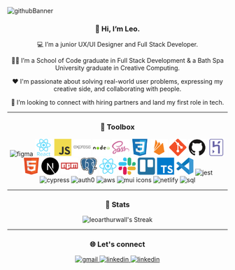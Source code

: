 ![githubBanner](https://user-images.githubusercontent.com/99083396/190916189-5652cd94-ff54-4d58-affa-b86d56c476db.png)

<div align="center" display="flex" flex-direction="row">

### 👋 **Hi, I’m Leo.**
  
:computer: I’m a junior UX/UI Designer and Full Stack Developer.
  
:man_student: I’m a School of Code graduate in Full Stack Development & a Bath Spa University graduate in Creative Computing.
  
:heart: I'm passionate about solving real-world user problems, expressing my creative side, and collaborating with people.
    
👀 I’m looking to connect with hiring partners and land my first role in tech.

  
---

### 	:toolbox: Toolbox

<img src="https://www.vectorlogo.zone/logos/figma/figma-icon.svg" alt="figma" width="40" height="40"/> 
<img src="https://raw.githubusercontent.com/devicons/devicon/master/icons/react/react-original-wordmark.svg" alt="react" width="40" height="40"/>
<img src="https://raw.githubusercontent.com/devicons/devicon/master/icons/javascript/javascript-original.svg" alt="javascript" width="40" height="40"/> <img src="https://raw.githubusercontent.com/devicons/devicon/master/icons/express/express-original-wordmark.svg" alt="express" width="40" height="40"/> <img src="https://raw.githubusercontent.com/devicons/devicon/master/icons/nodejs/nodejs-original-wordmark.svg" alt="nodejs" width="40" height="40"/> 
<img src="https://raw.githubusercontent.com/devicons/devicon/master/icons/sass/sass-original.svg" alt="sass" width="40" height="40"/>
<img src="https://github.com/devicons/devicon/blob/master/icons/css3/css3-original.svg" alt="css3" width="40" height="40"/>
<img src="https://github.com/devicons/devicon/blob/master/icons/firebase/firebase-plain.svg" alt="firebase" width="40" height="40"/>
<img src="https://github.com/devicons/devicon/blob/master/icons/git/git-original.svg" alt="git" width="40" height="40"/>
<img src="https://github.com/devicons/devicon/blob/master/icons/github/github-original.svg" alt="github" width="40" height="40"/>
<img src="https://github.com/devicons/devicon/blob/master/icons/heroku/heroku-original.svg" alt="heroku" width="40" height="40"/>
<img src="https://github.com/devicons/devicon/blob/master/icons/html5/html5-original.svg" alt="html5" width="40" height="40"/>
<img src="https://github.com/devicons/devicon/blob/master/icons/nextjs/nextjs-original.svg" alt="next.js" width="40" height="40"/>
<img src="https://github.com/devicons/devicon/blob/master/icons/npm/npm-original-wordmark.svg" alt="npm" width="40" height="40"/>
<img src="https://github.com/devicons/devicon/blob/master/icons/postgresql/postgresql-original.svg" alt="postgresql" width="40" height="40"/>
<img src="https://github.com/devicons/devicon/blob/master/icons/react/react-original.svg" alt="react" width="40" height="40"/>
<img src="https://github.com/devicons/devicon/blob/master/icons/slack/slack-original.svg" alt="slack" width="40" height="40"/>
<img src="https://github.com/devicons/devicon/blob/master/icons/trello/trello-plain.svg" alt="trello" width="40" height="40"/>
<img src="https://github.com/devicons/devicon/blob/master/icons/typescript/typescript-original.svg" alt="typescript" width="40" height="40"/>
<img src="https://github.com/devicons/devicon/blob/master/icons/vscode/vscode-original.svg" alt="vscode" width="40" height="40"/>
<img src="https://cdn.freebiesupply.com/logos/large/2x/jest-logo-png-transparent.png" alt="jest" width="40" height="40"/>
<img src="https://icons-for-free.com/download-icon-cypress-1324440144114984250_512.png" alt="cypress" width="40" height="40"/>
<img src="https://cdn.freebiesupply.com/logos/large/2x/auth0-logo-png-transparent.png" alt="auth0" width="40" height="40"/>
<img src="https://cdn.iconscout.com/icon/free/png-256/aws-3215369-2673787.png" alt="aws" width="40" height="40"/>
<img src="https://mui.com/static/logo.png" alt="mui icons" width="40" height="40"/>
<img src="https://cdn.freebiesupply.com/logos/large/2x/netlify-logo-png-transparent.png" alt="netlify" width="40" height="40"/>
<img src="https://w7.pngwing.com/pngs/167/148/png-transparent-microsoft-azure-sql-database-microsoft-sql-server-database-blue-text-logo-thumbnail.png" alt="sql" width="40" height="40"/>




---

### :dart: Stats

![leoarthurwall's Streak](https://github-readme-streak-stats.herokuapp.com/?user=leoarthurwall&theme=vue-dark&hide_border=true)
<!---https://gh-stats-gen.vercel.app/--->

---
  
### :globe_with_meridians: Let's connect

<a href="https://mailto:leowall93@gmail.com" target="_blank" rel="noreferrer"> <img src="https://img.shields.io/badge/Gmail-D14836?style=for-the-badge&logo=gmail&logoColor=white" alt="gmail" />  <a href="https://www.linkedin.com/in/leo-wall/" target="_blank" rel="noreferrer"> <img src="https://img.shields.io/badge/linkedin-%230077B5.svg?style=for-the-badge&logo=linkedin&logoColor=white" alt="linkedin" />  <a href="https://leowall.netlify.app" target="_blank" rel="noreferrer"> <img src="https://img.shields.io/badge/Portfolio-%23000000.svg?style=for-the-badge&logo=firefox&logoColor=#FF7139" alt="linkedin" />   

  </div>

<!---
leoarthurwall/leoarthurwall is a ✨ special ✨ repository because its `README.md` (this file) appears on your GitHub profile.
You can click the Preview link to take a look at your changes.
--->

